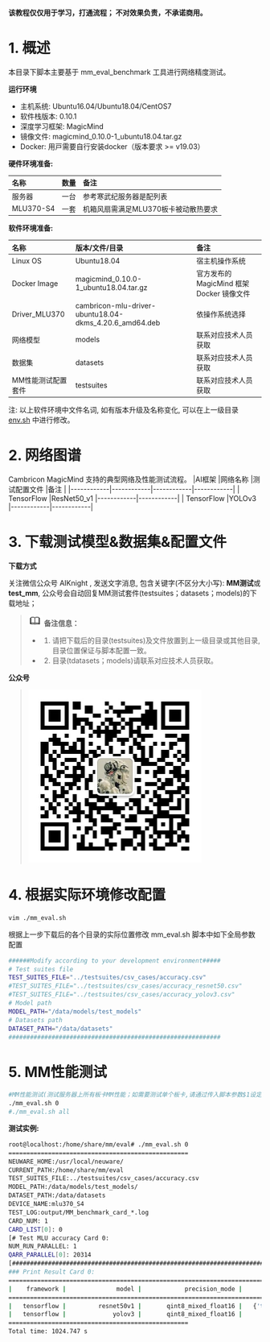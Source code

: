 
**该教程仅仅用于学习，打通流程； 不对效果负责，不承诺商用。**

# 1. 概述
本目录下脚本主要基于 mm_eval_benchmark 工具进行网络精度测试。

**运行环境**

- 主机系统: Ubuntu16.04/Ubuntu18.04/CentOS7
- 软件栈版本: 0.10.1
- 深度学习框架: MagicMind
- 镜像文件: magicmind_0.10.0-1_ubuntu18.04.tar.gz
- Docker: ⽤⼾需要⾃⾏安装docker（版本要求 >= v19.03）

**硬件环境准备:**

| 名称           | 数量      | 备注                  |
| :------------ | :--------- | :------------------ |
| 服务器         | 一台       |参考寒武纪服务器是配列表 |
| MLU370-S4     | 一套       |机箱风扇需满足MLU370板卡被动散热要求|

**软件环境准备:**

| 名称                   | 版本/文件/目录                                              | 备注                                 |
| :-------------------- | :-------------------------------                      | :---------------------------------- |
| Linux OS              | Ubuntu18.04                                          | 宿主机操作系统                         |
| Docker Image          | magicmind_0.10.0-1_ubuntu18.04.tar.gz                 | 官方发布的 MagicMind 框架 Docker 镜像文件 |
| Driver_MLU370         | cambricon-mlu-driver-ubuntu18.04-dkms_4.20.6_amd64.deb| 依操作系统选择                         |
| 网络模型               | models                                                 | 联系对应技术人员获取                  |
| 数据集                 | datasets                                               | 联系对应技术人员获取                  |
| MM性能测试配置套件       | testsuites                                             | 联系对应技术人员获取                  |

注: 以上软件环境中文件名词, 如有版本升级及名称变化, 可以在上一级目录 [env.sh](../env.sh) 中进行修改。

# 2. 网络图谱
Cambricon MagicMind 支持的典型网络及性能测试流程。
|AI框架       |网络名称     |测试配置文件   |备注       |
|------------|------------|------------|------------|
| TensorFlow |ResNet50_v1 |------------|------------|
| TensorFlow |YOLOv3      |------------|------------|

# 3. 下载测试模型&数据集&配置文件

**下载方式**

关注微信公众号 AIKnight , 发送文字消息, 包含关键字(不区分大小写): **MM测试**或**test_mm**, 公众号会自动回复MM测试套件(testsuites；datasets；models)的下载地址；

>![](../../res/note.gif) **备注信息：**
>- 1. 请把下载后的目录(testsuites)及文件放置到上一级目录或其他目录, 目录位置保证与脚本配置一致。
>- 2. 目录(tdatasets；models)请联系对应技术人员获取。

**公众号**
>![](../../res/aiknight_wechat_344.jpg)

# 4. 根据实际环境修改配置
```bash
vim ./mm_eval.sh
```
根据上一步下载后的各个目录的实际位置修改 mm_eval.sh 脚本中如下全局参数配置
```bash
######Modify according to your development environment#####
# Test suites file
TEST_SUITES_FILE="../testsuites/csv_cases/accuracy.csv"
#TEST_SUITES_FILE="../testsuites/csv_cases/accuracy_resnet50.csv"
#TEST_SUITES_FILE="../testsuites/csv_cases/accuracy_yolov3.csv"
# Model path
MODEL_PATH="/data/models/test_models"
# Datasets path
DATASET_PATH="/data/datasets"
###########################################################
```

# 5. MM性能测试
```bash
#MM性能测试(测试服务器上所有板卡MM性能；如需要测试单个板卡,请通过传入脚本参数$1设定.)
./mm_eval.sh 0
#./mm_eval.sh all
```
**测试实例:**
```bash
root@localhost:/home/share/mm/eval# ./mm_eval.sh 0
==================================================
NEUWARE_HOME:/usr/local/neuware/
CURRENT_PATH:/home/share/mm/eval
TEST_SUITES_FILE:../testsuites/csv_cases/accuracy.csv
MODEL_PATH:/data/models/test_models/
DATASET_PATH:/data/datasets
DEVICE_NAME:mlu370_S4
TEST_LOG:output/MM_benchmark_card_*.log
CARD_NUM: 1
CARD_LIST[0]: 0
[# Test MLU accuracy Card 0:
NUM_RUN_PARALLEL: 1
QARR_PARALLEL[0]: 20314
[#############################################################################################################################################################################################################################################################################################################################################################################################################################################################################################################################################################################################################################################################################################################################################################################################################################################################################################################################################################################################################################################################]
### Print Result Card 0:
=========================================================================================================
|    framework |              model |            precision_mode |                             Accuracy |
=========================================================================================================
|   tensorflow |         resnet50v1 |       qint8_mixed_float16 |   {'top1': 0.75002, 'top5': 0.92048} |
|   tensorflow |             yolov3 |       qint8_mixed_float16 |                             0.523661 |
==================================================
Total time: 1024.747 s
```